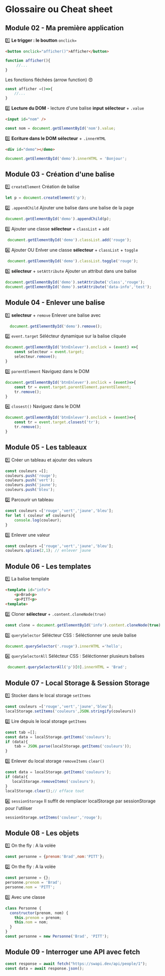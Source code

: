 # Glossaire ou Cheat sheet
## Module 02 - Ma première application
:one: **Le trigger : le boutton** <code>onclick=</code>
```html
<button onclick="afficher()">Afficher</button>
```
```js
function afficher(){
     //...
}
```
Les fonctions fléchées (arrow function) :heart_eyes:
```js
const afficher =()=>{
    //...
}
```

:two: **Lecture du DOM** - lecture d'une balise **input** 
**sélecteur** + <code>.value</code>
```html
<input id="nom" />
```
```js
const nom = document.getElementById('nom').value;
```

:three: **Ecriture dans le DOM**
**sélecteur** + <code>.innerHTML</code>
```html
<div id="demo"></demo>
```
```js
document.getElementById('demo').innerHTML = 'Bonjour';
```

## Module 03 - Création d'une balise
:one: <code>createElement</code> Création de balise 
```js
let p = document.createElement('p');
```
:two:  <code>.appendChild</code> Ajouter une balise dans une balise de la page
```js
document.getElementById('demo').appendChild(p);
```
:three: Ajouter une classe **sélecteur** + <code>classList</code> + <code>add</code>  
```js
 document.getElementById('demo').classList.add('rouge');
```
:four: Ajouter OU Enlver une classe **sélecteur** +  <code>classList</code> + <code>toggle</code>  

```js
 document.getElementById('demo').classList.toggle('rouge');
```
:five: **sélecteur** + <code>setAttribute</code> Ajouter un attribut dans une balise
```js 
document.getElementById('demo').setAttribute('class','rouge');
document.getElementById('demo').setAttribute('data-info','test');  
```

## Module 04 - Enlever une balise
:one: **selecteur** + <code>remove</code> Enlever une balise avec
```js
  document.getElementById('demo').remove();
```
:two: <code>event.target</code> Sélécteur dynamique sur la balise cliquée
```js
document.getElementById('btnEnlever').onclick = (event) =>{
    const selecteur = event.target;
    selecteur.remove();
}
```
:three: <code>parentElement</code> Naviguez dans le DOM
```js
document.getElementById('btnEnlever').onclick = (event)=>{
    const tr = event.target.parentElement.parentElement;
    tr.remove();
}
```
:four: <code>closest()</code> Naviguez dans le DOM
```js
document.getElementById('btnEnlever').onclick = (event)=>{
    const tr = event.target.closest('tr');
    tr.remove();
}
```

## Module 05 - Les tableaux
:one: Créer un tableau et ajouter des valeurs
```js
const couleurs =[];
couleurs.push('rouge');
couleurs.push('vert');
couleurs.push('jaune');
couleurs.push('bleu');
```
:two: Parcourir un tableau
```js
const couleurs =['rouge','vert','jaune','bleu'];
for let ( couleur of couleurs){
    console.log(couleur);
}
```
:three: Enlever une valeur
```js
const couleurs =['rouge','vert','jaune','bleu'];
couleurs.splice(2,1); // enlever jaune
```
## Module 06 - Les templates
:one: La balise template
```html
<template id="info">
    <p>Brad<p>
    <p>PITT<p>
<template>
```
:two: Cloner **sélecteur** + <code>.content.cloneNode(true)</code>
```js
const clone = document.getElementById('info').content.cloneNode(true)
```
:three: <code>querySelector</code> Sélécteur CSS : Séléctionner une seule balise
```js
document.querySelector('.rouge').innerHTML ='hello';
```
:four: <code>querySelectorAll</code> Sélécteur CSS : Séléctionner plusieurs balises
```js
 document.querySelectorAll('p')[0].innerHTML = 'Brad';
```
## Module 07 - Local Storage & Session Storage    
:one: Stocker dans le local storage <code>setItems</code>
```js
const couleurs =['rouge','vert','jaune','bleu'];
localStorage.setItems('couleurs',JSON.stringify(couleurs))
```
:two: Lire depuis le local storage <code>getItems</code>
```js
const tab =[];
const data = localStorage.getItems('couleurs');
if (data){
    tab = JSON.parse(localStorage.getItems('couleurs'));
}
```
:three: Enlever du local storage <code>removeItems</code> <code>clear()</code>
```js
const data = localStorage.getItems('couleurs');
if (data){
   localStorage.removeItems('couleurs');
}
localStorage.clear();// efface tout
```
:four: <code>sessionStorage</code> Il suffit de remplacer localStorage par sessionStorage pour l'utiliser  
```js
sessionStorage.setItems('couleur','rouge');
```

## Module 08 - Les objets
:one: On the fly : A la volée
```js
const personne = {prenom:'Brad',nom:'PITT'};
```

:two: On the fly : A la volée
```js
const personne = {};
personne.prenom = 'Brad';
personne.nom = 'PITT';
```

:three: Avec une classe
```js
class Personne {
  constructor(prenom, nom) {
    this.prenom = prenom;
    this.nom = nom;
  }
}
const personne = new Personne('Brad', 'PITT');
```

## Module 09 - Interroger une API avec fetch

```js
const response = await fetch("https://swapi.dev/api/people/1");
const data = await response.json(); 
```
